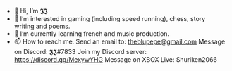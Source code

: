 - 👋 Hi, I’m 𝕵𝕵
- 👀 I’m interested in gaming (including speed running), chess, story writing and poems. 
- 🌱 I’m currently learning french and music production.
- 📫 How to reach me. Send an email to: theblupepe@gmail.com
                       Message on Discord: 𝕵𝕵#7833
                       Join my Discord server: https://discord.gg/MexywYHG 
                       Message on XBOX Live: Shuriken2066
